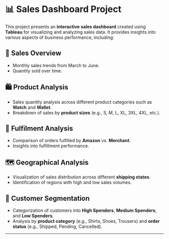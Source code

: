 # 📊 Sales Dashboard Project

This project presents an **interactive sales dashboard** created using **Tableau** for visualizing and analyzing sales data. It provides insights into various aspects of business performance, including:

## 🛒 Sales Overview
- Monthly sales trends from March to June.
- Quantity sold over time.

## 🛍️ Product Analysis
- Sales quantity analysis across different product categories such as **Watch** and **Wallet**.
- Breakdown of sales by **product sizes** (e.g., S, M, L, XL, 3XL, 4XL, etc.).

## 🚚 Fulfilment Analysis
- Comparison of orders fulfilled by **Amazon** vs. **Merchant**.
- Insights into fulfillment performance.

## 🗺️ Geographical Analysis
- Visualization of sales distribution across different **shipping states**.
- Identification of regions with high and low sales volumes.

## 👥 Customer Segmentation
- Categorization of customers into **High Spenders**, **Medium Spenders**, and **Low Spenders**.
- Analysis by **product category** (e.g., Shirts, Shoes, Trousers) and **order status** (e.g., Shipped, Pending, Cancelled).

---
